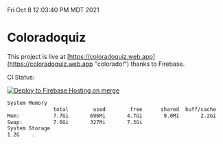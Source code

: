 Fri Oct  8 12:03:40 PM MDT 2021

# Coloradoquiz


This project is live at [https://coloradoquiz.web.app](https://coloradoquiz.web.app "colorado!") thanks to Firebase.

CI Status: 

[![Deploy to Firebase Hosting on merge](https://github.com/teamkushal/coloradoquiz/actions/workflows/firebase-hosting-merge.yml/badge.svg)](https://github.com/teamkushal/coloradoquiz/actions/workflows/firebase-hosting-merge.yml)

```bash
System Memory
               total        used        free      shared  buff/cache   available
Mem:           7.7Gi       696Mi       4.7Gi       9.0Mi       2.2Gi       6.7Gi
Swap:          7.6Gi       327Mi       7.3Gi
System Storage
1.2G	.
```
```bash
